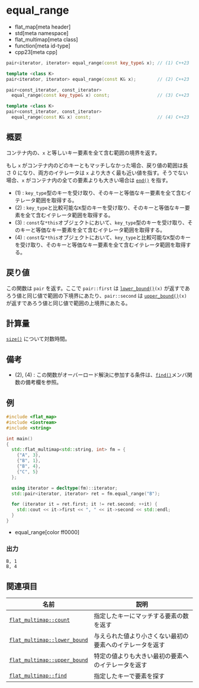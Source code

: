 # equal_range
* flat_map[meta header]
* std[meta namespace]
* flat_multimap[meta class]
* function[meta id-type]
* cpp23[meta cpp]

```cpp
pair<iterator, iterator> equal_range(const key_type& x); // (1) C++23

template <class K>
pair<iterator, iterator> equal_range(const K& x);        // (2) C++23

pair<const_iterator, const_iterator>
  equal_range(const key_type& x) const;                  // (3) C++23

template <class K>
pair<const_iterator, const_iterator>
  equal_range(const K& x) const;                         // (4) C++23
```

## 概要
コンテナ内の、`x` と等しいキー要素を全て含む範囲の境界を返す。 

もし `x` がコンテナ内のどのキーともマッチしなかった場合、戻り値の範囲は長さ 0 になり、両方のイテレータは `x` より大きく最も近い値を指す。そうでない場合、`x` がコンテナ内の全ての要素よりも大きい場合は [`end()`](end.md) を指す。

- (1) : `key_type`型のキーを受け取り、そのキーと等価なキー要素を全て含むイテレータ範囲を取得する。
- (2) : `key_type`と比較可能な`K`型のキーを受け取り、そのキーと等価なキー要素を全て含むイテレータ範囲を取得する。
- (3) : `const`な`*this`オブジェクトにおいて、`key_type`型のキーを受け取り、そのキーと等価なキー要素を全て含むイテレータ範囲を取得する。
- (4) : `const`な`*this`オブジェクトにおいて、`key_type`と比較可能な`K`型のキーを受け取り、そのキーと等価なキー要素を全て含むイテレータ範囲を取得する。


## 戻り値
この関数は `pair` を返す。ここで `pair::first` は [`lower_bound()`](lower_bound.md)`(x)` が返すであろう値と同じ値で範囲の下境界にあたり、`pair::second` は [`upper_bound()`](upper_bound.md)`(x)` が返すであろう値と同じ値で範囲の上境界にあたる。


## 計算量
[`size()`](size.md) について対数時間。


## 備考
- (2), (4) : この関数がオーバーロード解決に参加する条件は、[`find()`](find.md)メンバ関数の備考欄を参照。


## 例
```cpp example
#include <flat_map>
#include <iostream>
#include <string>

int main()
{
  std::flat_multimap<std::string, int> fm = {
    {"A", 3},
    {"B", 1},
    {"B", 4},
    {"C", 5}
  };

  using iterator = decltype(fm)::iterator;
  std::pair<iterator, iterator> ret = fm.equal_range("B");

  for (iterator it = ret.first; it != ret.second; ++it) {
    std::cout << it->first << ", " << it->second << std::endl;
  }
}
```
* equal_range[color ff0000]

### 出力
```
B, 1
B, 4
```


## 関連項目
| 名前 | 説明 |
|------------------------------------------------|----------------------------------------------------------|
| [`flat_multimap::count`](count.md)             | 指定したキーにマッチする要素の数を返す                   |
| [`flat_multimap::lower_bound`](lower_bound.md) | 与えられた値より小さくない最初の要素へのイテレータを返す |
| [`flat_multimap::upper_bound`](upper_bound.md) | 特定の値よりも大きい最初の要素へのイテレータを返す       |
| [`flat_multimap::find`](find.md)               | 指定したキーで要素を探す                                 |

